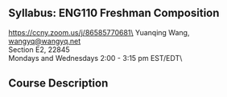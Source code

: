 ## Syllabus: ENG110 Freshman Composition
https://ccny.zoom.us/j/86585770681\
Yuanqing Wang, wangyq@wangyq.net\
Section E2, 22845\
Mondays and Wednesdays 2:00 - 3:15 pm EST/EDT\

## Course Description





